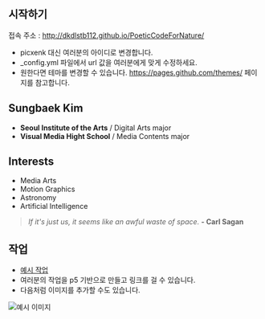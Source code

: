 ## 시작하기

접속 주소 : <http://dkdlstb112.github.io/PoeticCodeForNature/>
 * picxenk 대신 여러분의 아이디로 변경합니다.
 * \_config.yml 파일에서 url 값을 여러분에게 맞게 수정하세요.
 * 원한다면 테마를 변경할 수 있습니다. <https://pages.github.com/themes/> 페이지를 참고합니다.


## Sungbaek Kim
 * **Seoul Institute of the Arts** / Digital Arts major
 * **Visual Media Hight School** / Media Contents major

## Interests
 * Media Arts
 * Motion Graphics
 * Astronomy
 * Artificial Intelligence

 > *If it's just us, it seems like an awful waste of space.* **- Carl Sagan**

## 작업
 * [예시 작업](./example/)
 * 여러분의 작업을 p5 기반으로 만들고 링크를 걸 수 있습니다.
 * 다음처럼 이미지를 추가할 수도 있습니다.

 ![예시 이미지](./example_img.png)
